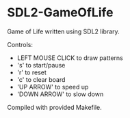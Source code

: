 # SDL2-GameOfLife
Game of Life written using SDL2 library.

Controls: 
  - LEFT MOUSE CLICK to draw patterns
  - 's' to start/pause
  - 'r' to reset
  - 'c' to clear board
  - 'UP ARROW' to speed up
  - 'DOWN ARROW' to slow down

Compiled with provided Makefile.
